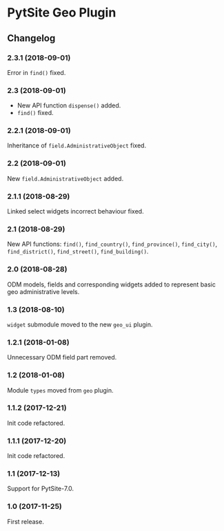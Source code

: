 # PytSite Geo Plugin


## Changelog


### 2.3.1 (2018-09-01)

Error in `find()` fixed.


### 2.3 (2018-09-01)

- New API function `dispense()` added.
- `find()` fixed.


### 2.2.1 (2018-09-01)

Inheritance of `field.AdministrativeObject` fixed.


### 2.2 (2018-09-01)

New `field.AdministrativeObject` added.


### 2.1.1 (2018-08-29)

Linked select widgets incorrect behaviour fixed.


### 2.1 (2018-08-29)

New API functions: `find()`, `find_country()`, `find_province()`,
`find_city()`, `find_district()`, `find_street()`, `find_building()`.


### 2.0 (2018-08-28)

ODM models, fields and corresponding widgets added to represent basic
geo administrative levels.


### 1.3 (2018-08-10)

`widget` submodule moved to the new `geo_ui` plugin.


### 1.2.1 (2018-01-08)

Unnecessary ODM field part removed.


### 1.2 (2018-01-08)

Module `types` moved from `geo` plugin.


### 1.1.2 (2017-12-21)

Init code refactored.


### 1.1.1 (2017-12-20)

Init code refactored.


### 1.1 (2017-12-13)

Support for PytSite-7.0.


### 1.0 (2017-11-25)

First release.

